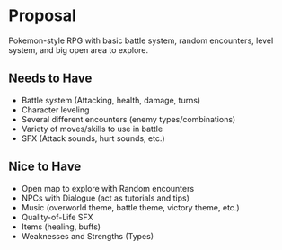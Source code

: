 # Proposal
Pokemon-style RPG with basic battle system, random encounters, level system, and big open area to explore.

## Needs to Have
- Battle system (Attacking, health, damage, turns)
- Character leveling
- Several different encounters (enemy types/combinations)
- Variety of moves/skills to use in battle
- SFX (Attack sounds, hurt sounds, etc.)

## Nice to Have
- Open map to explore with Random encounters
- NPCs with Dialogue (act as tutorials and tips)
- Music (overworld theme, battle theme, victory theme, etc.)
- Quality-of-Life SFX
- Items (healing, buffs)
- Weaknesses and Strengths (Types)